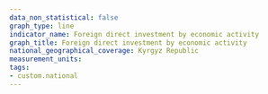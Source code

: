 ```yaml
---
data_non_statistical: false
graph_type: line
indicator_name: Foreign direct investment by economic activity
graph_title: Foreign direct investment by economic activity
national_geographical_coverage: Kyrgyz Republic
measurement_units: 
tags:
- custom.national
---
```

